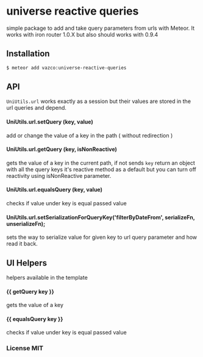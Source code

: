 # universe reactive queries
simple package to add and take query parameters from urls with Meteor. 
It works with iron router 1.0.X but also should works with 0.9.4

## Installation
```sh
$ meteor add vazco:universe-reactive-queries
```

## API
`UniUtils.url` works exactly as a session but their values are stored in the url queries and depend.

#### UniUtils.url.setQuery (key, value)
add or change the value of a key in the path ( without redirection )

#### UniUtils.url.getQuery (key, isNonReactive)
gets the value of a key in the current path, if not sends `key` return an object with all the query keys
it's reactive method as a default but you can turn off reactivity using isNonReactive parameter.

#### UniUtils.url.equalsQuery (key, value)
checks if value under key is equal passed value

#### UniUtils.url.setSerializationForQueryKey('filterByDateFrom', serializeFn, unserializeFn);
sets the way to serialize value for given key to url query parameter and how read it back.

## UI Helpers
helpers available in the template

#### {{ getQuery key }}
gets the value of a key

#### {{ equalsQuery key }}
checks if value under key is equal passed value

### License MIT
